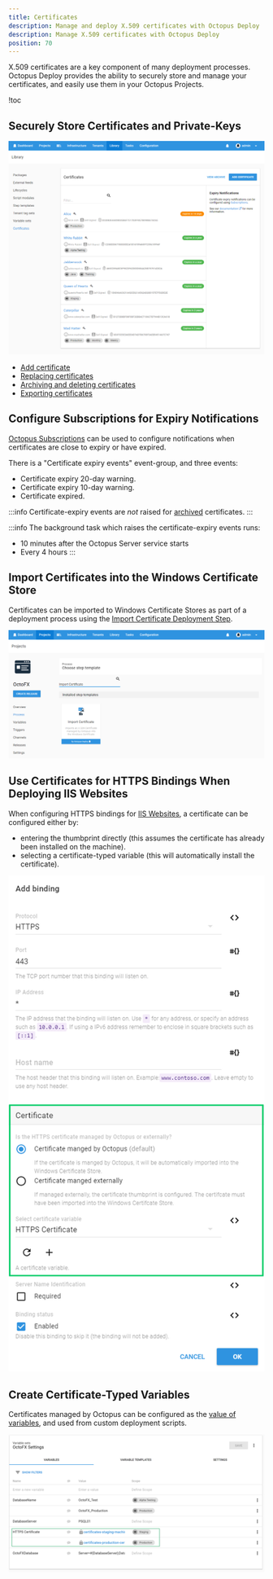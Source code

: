 ```yaml
---
title: Certificates
description: Manage and deploy X.509 certificates with Octopus Deploy
description: Manage X.509 certificates with Octopus Deploy
position: 70
---
```


X.509 certificates are a key component of many deployment processes. Octopus Deploy provides the ability to securely store and manage your certificates, and easily use them in your Octopus Projects.  

!toc

## Securely Store Certificates and Private-Keys

![](certificate-list.png "width=500")

- [Add certificate](add-certificate.md)
- [Replacing certificates](replace-certificate.md)
- [Archiving and deleting certificates](archiving-and-deleting-certificates.md)
- [Exporting certificates](export-certificate.md)

## Configure Subscriptions for Expiry Notifications

[Octopus Subscriptions](/docs/administration/subscriptions/index.md) can be used to configure notifications when certificates are close to expiry or have expired.

There is a "Certificate expiry events" event-group, and three events:  

- Certificate expiry 20-day warning.
- Certificate expiry 10-day warning.
- Certificate expired.

:::info
Certificate-expiry events are _not_ raised for [archived](archiving-and-deleting-certificates.md) certificates.
:::

:::info
The background task which raises the certificate-expiry events runs:
- 10 minutes after the Octopus Server service starts
- Every 4 hours
:::

## Import Certificates into the Windows Certificate Store  

Certificates can be imported to Windows Certificate Stores as part of a deployment process using the [Import Certificate Deployment Step](/docs/deployment-examples/certificates/import-certificate-step.md).

![](import-certificate-step-select.png "width=500")

## Use Certificates for HTTPS Bindings When Deploying IIS Websites   

When configuring HTTPS bindings for [IIS Websites](/docs/deployment-examples/iis-websites-and-application-pools.md), a certificate can be configured either by:
- entering the thumbprint directly (this assumes the certificate has already been installed on the machine).
- selecting a certificate-typed variable (this will automatically install the certificate).

![](https-binding-certificate.png "width=500")

## Create Certificate-Typed Variables

Certificates managed by Octopus can be configured as the [value of variables](/docs/deployment-process/variables/certificate-variables.md), and used from custom deployment scripts.

![](/docs/images/certificates/certificate-variables-scoped.png "width=500")
